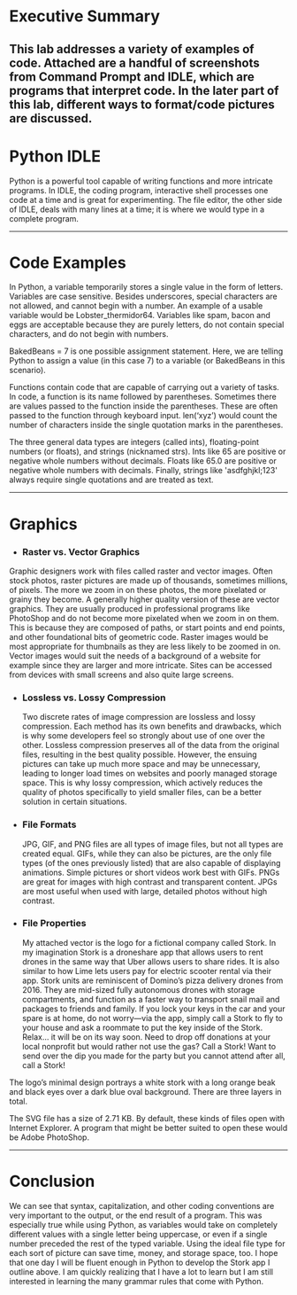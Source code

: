 # Executive Summary

This lab addresses a variety of examples of code. Attached are a handful of screenshots from Command Prompt and IDLE, which are programs that interpret code. In the later part of this lab, different ways to format/code pictures are discussed.  
---

# Python IDLE

Python is a powerful tool capable of writing functions and more intricate programs. In IDLE, the coding program, interactive shell processes one code at a time and is great for experimenting. The file editor, the other side of IDLE, deals with many lines at a time; it is where we would type in a complete program. 

---

# Code Examples

In Python, a variable temporarily stores a single value in the form of letters. Variables are case sensitive. Besides underscores, special characters are not allowed, and cannot begin with a number. An example of a usable variable would be Lobster_thermidor64. Variables like spam, bacon and eggs are acceptable because they are purely letters, do not contain special characters, and do not begin with numbers. 

BakedBeans = 7 is one possible assignment statement. Here, we are telling Python to assign a value (in this case 7) to a variable (or BakedBeans in this scenario). 

Functions contain code that are capable of carrying out a variety of tasks. In code, a function is its name followed by parentheses. Sometimes there are values passed to the function inside the parentheses. These are often passed to the function through keyboard input. len(‘xyz’) would count the number of characters inside the single quotation marks in the parentheses. 

The three general data types are integers (called ints), floating-point numbers (or floats), and strings (nicknamed strs). Ints like 65 are positive or negative whole numbers without decimals. Floats like 65.0 are positive or negative whole numbers with decimals. Finally, strings like 'asdfghjkl;123' always require single quotations and are treated as text. 

---

# Graphics

- ### Raster vs. Vector Graphics
Graphic designers work with files called raster and vector images. Often stock photos, raster pictures are made up of thousands, sometimes millions, of pixels. The more we zoom in on these photos, the more pixelated or grainy they become. A generally higher quality version of these are vector graphics. They are usually produced in professional programs like PhotoShop and do not become more pixelated when we zoom in on them. This is because they are composed of paths, or start points and end points, and other foundational bits of geometric code. Raster images would be most appropriate for thumbnails as they are less likely to be zoomed in on. Vector images would suit the needs of a background of a website for example since they are larger and more intricate. Sites can be accessed from devices with small screens and also quite large screens. 

- ### Lossless vs. Lossy Compression
	Two discrete rates of image compression are lossless and lossy compression. Each method has its own benefits and drawbacks, which is why some developers feel so strongly about use of one over the other. Lossless compression preserves all of the data from the original files, resulting in the best quality possible. However, the ensuing pictures can take up much more space and may be unnecessary, leading to longer load times on websites and poorly managed storage space. This is why lossy compression, which actively reduces the quality of photos specifically to yield smaller files, can be a better solution in certain situations.

- ### File Formats
	JPG, GIF, and PNG files are all types of image files, but not all types are created equal. GIFs, while they can also be pictures, are the only file types (of the ones previously listed) that are also capable of displaying animations. Simple pictures or short videos work best with GIFs. PNGs are great for images with high contrast and transparent content. JPGs are most useful when used with large, detailed photos without high contrast. 

- ### File Properties
	My attached vector is the logo for a fictional company called Stork. In my imagination Stork is a droneshare app that allows users to rent drones in the same way that Uber allows users to share rides. It is also similar to how Lime lets users pay for electric scooter rental via their app. Stork units are reminiscent of Domino’s pizza delivery drones from 2016. They are mid-sized fully autonomous drones with storage compartments, and function as a faster way to transport snail mail and packages to friends and family. If you lock your keys in the car and your spare is at home, do not worry—via the app, simply call a Stork to fly to your house and ask a roommate to put the key inside of the Stork. Relax… it will be on its way soon. Need to drop off donations at your local nonprofit but would rather not use the gas? Call a Stork! Want to send over the dip you made for the party but you cannot attend after all, call a Stork! 

The logo’s minimal design portrays a white stork with a long orange beak and black eyes over a dark blue oval background. There are three layers in total. 

The SVG file has a size of 2.71 KB. By default, these kinds of files open with Internet Explorer. A program that might be better suited to open these would be Adobe PhotoShop. 

---

# Conclusion 

We can see that syntax, capitalization, and other coding conventions are very important to the output, or the end result of a program. This was especially true while using Python, as variables would take on completely different values with a single letter being uppercase, or even if a single number preceded the rest of the typed variable. Using the ideal file type for each sort of  picture can save time, money, and storage space, too. I hope that one day I will be fluent enough in Python to develop the Stork app I outline above. I am quickly realizing that I have a lot to learn but I am still interested in learning the many grammar rules that come with Python. 
